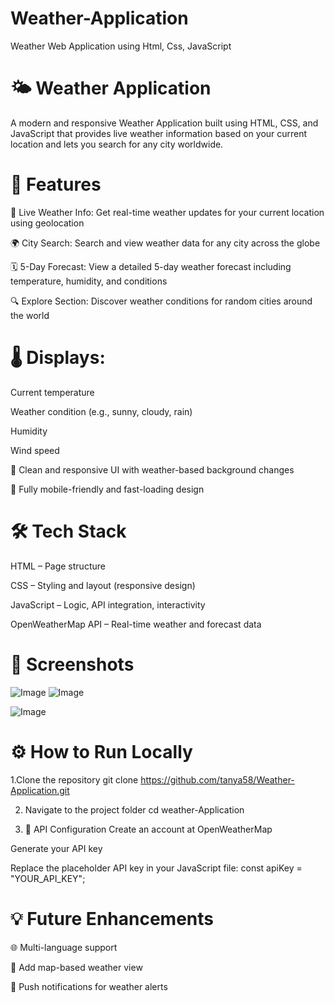 # Weather-Application
Weather Web Application using Html, Css, JavaScript

# 🌤️ Weather Application
A modern and responsive Weather Application built using HTML, CSS, and JavaScript that provides live weather information based on your current location and lets you search for any city worldwide.

# 🚀 Features
📍 Live Weather Info: Get real-time weather updates for your current location using geolocation

🌍 City Search: Search and view weather data for any city across the globe

🗓️ 5-Day Forecast: View a detailed 5-day weather forecast including temperature, humidity, and conditions

🔍 Explore Section: Discover weather conditions for random cities around the world

# 🌡️ Displays:

Current temperature

Weather condition (e.g., sunny, cloudy, rain)

Humidity

Wind speed

🎨 Clean and responsive UI with weather-based background changes

📱 Fully mobile-friendly and fast-loading design

# 🛠️ Tech Stack
HTML – Page structure

CSS – Styling and layout (responsive design)

JavaScript – Logic, API integration, interactivity

OpenWeatherMap API – Real-time weather and forecast data

# 📸 Screenshots

![Image](https://github.com/user-attachments/assets/bd93428d-910d-463a-9fae-8a495688df65)
![Image](https://github.com/user-attachments/assets/a9474ddf-a438-4480-9925-353c1dcd6e9c)

![Image](https://github.com/user-attachments/assets/edbbaa55-23ae-4c2f-a757-f4013725e2fb)

# ⚙️ How to Run Locally
1.Clone the repository
git clone https://github.com/tanya58/Weather-Application.git

2. Navigate to the project folder
cd weather-Application

3. 🔑 API Configuration
Create an account at OpenWeatherMap

Generate your API key

Replace the placeholder API key in your JavaScript file:
const apiKey = "YOUR_API_KEY";

# 💡 Future Enhancements
🌐 Multi-language support

🧭 Add map-based weather view

🔔 Push notifications for weather alerts
